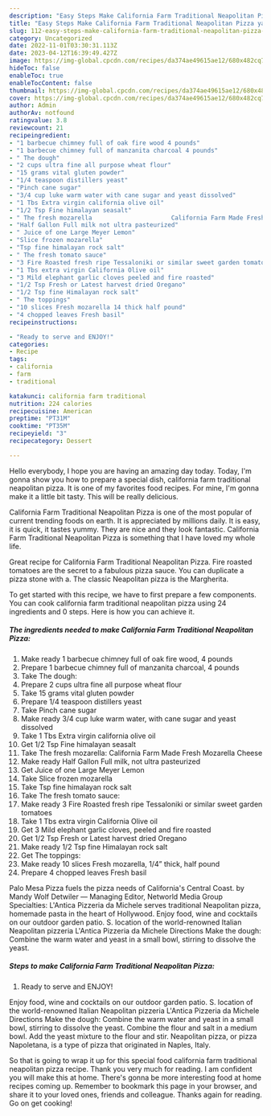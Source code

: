 ```yaml
---
description: "Easy Steps Make California Farm Traditional Neapolitan Pizza yang Very Delicious}"
title: "Easy Steps Make California Farm Traditional Neapolitan Pizza yang Very Delicious}"
slug: 112-easy-steps-make-california-farm-traditional-neapolitan-pizza-yang-very-delicious
category: Uncategorized
date: 2022-11-01T03:30:31.113Z
date: 2023-04-12T16:39:49.427Z
image: https://img-global.cpcdn.com/recipes/da374ae49615ae12/680x482cq70/california-farm-traditional-neapolitan-pizza-recipe-main-photo.jpg
hideToc: false
enableToc: true
enableTocContent: false
thumbnail: https://img-global.cpcdn.com/recipes/da374ae49615ae12/680x482cq70/california-farm-traditional-neapolitan-pizza-recipe-main-photo.jpg
cover: https://img-global.cpcdn.com/recipes/da374ae49615ae12/680x482cq70/california-farm-traditional-neapolitan-pizza-recipe-main-photo.jpg
author: Admin
authorAv: notfound
ratingvalue: 3.8
reviewcount: 21
recipeingredient:
- "1 barbecue chimney full of oak fire wood 4 pounds"
- "1 barbecue chimney full of manzanita charcoal 4 pounds"
- " The dough"
- "2 cups ultra fine all purpose wheat flour"
- "15 grams vital gluten powder"
- "1/4 teaspoon distillers yeast"
- "Pinch cane sugar"
- "3/4 cup luke warm water with cane sugar and yeast dissolved"
- "1 Tbs Extra virgin california olive oil"
- "1/2 Tsp Fine himalayan seasalt"
- " The fresh mozarella                      California Farm Made Fresh Mozarella Cheese"
- "Half Gallon Full milk not ultra pasteurized"
- " Juice of one Large Meyer Lemon"
- "Slice frozen mozarella"
- "Tsp fine himalayan rock salt"
- " The fresh tomato sauce"
- "3 Fire Roasted fresh ripe Tessaloniki or similar sweet garden tomatoes"
- "1 Tbs extra virgin California Olive oil"
- "3 Mild elephant garlic cloves peeled and fire roasted"
- "1/2 Tsp Fresh or Latest harvest dried Oregano"
- "1/2 Tsp fine Himalayan rock salt"
- " The toppings"
- "10 slices Fresh mozarella 14 thick half pound"
- "4 chopped leaves Fresh basil"
recipeinstructions:

- "Ready to serve and ENJOY!"
categories:
- Recipe
tags:
- california
- farm
- traditional

katakunci: california farm traditional 
nutrition: 224 calories
recipecuisine: American
preptime: "PT31M"
cooktime: "PT35M"
recipeyield: "3"
recipecategory: Dessert

---
```



Hello everybody, I hope you are having an amazing day today. Today, I'm gonna show you how to prepare a special dish, california farm traditional neapolitan pizza. It is one of my favorites food recipes. For mine, I'm gonna make it a little bit tasty. This will be really delicious.

California Farm Traditional Neapolitan Pizza is one of the most popular of current trending foods on earth. It is appreciated by millions daily. It is easy, it is quick, it tastes yummy. They are nice and they look fantastic. California Farm Traditional Neapolitan Pizza is something that I have loved my whole life.

Great recipe for California Farm Traditional Neapolitan Pizza. Fire roasted tomatoes are the secret to a fabulous pizza sauce. You can duplicate a pizza stone with a. The classic Neapolitan pizza is the Margherita.


To get started with this recipe, we have to first prepare a few components. You can cook california farm traditional neapolitan pizza using 24 ingredients and 0 steps. Here is how you can achieve it.

<!--inarticleads1-->

##### The ingredients needed to make California Farm Traditional Neapolitan Pizza:

1. Make ready 1 barbecue chimney full of oak fire wood, 4 pounds
1. Prepare 1 barbecue chimney full of manzanita charcoal, 4 pounds
1. Take  The dough:
1. Prepare 2 cups ultra fine all purpose wheat flour
1. Take 15 grams vital gluten powder
1. Prepare 1/4 teaspoon distillers yeast
1. Take Pinch cane sugar
1. Make ready 3/4 cup luke warm water, with cane sugar and yeast dissolved
1. Take 1 Tbs Extra virgin california olive oil
1. Get 1/2 Tsp Fine himalayan seasalt
1. Take  The fresh mozarella:                      California Farm Made Fresh Mozarella Cheese
1. Make ready Half Gallon Full milk, not ultra pasteurized
1. Get  Juice of one Large Meyer Lemon
1. Take Slice frozen mozarella
1. Take Tsp fine himalayan rock salt
1. Take  The fresh tomato sauce:
1. Make ready 3 Fire Roasted fresh ripe Tessaloniki or similar sweet garden tomatoes
1. Take 1 Tbs extra virgin California Olive oil
1. Get 3 Mild elephant garlic cloves, peeled and fire roasted
1. Get 1/2 Tsp Fresh or Latest harvest dried Oregano
1. Make ready 1/2 Tsp fine Himalayan rock salt
1. Get  The toppings:
1. Make ready 10 slices Fresh mozarella, 1/4” thick, half pound
1. Prepare 4 chopped leaves Fresh basil


Palo Mesa Pizza fuels the pizza needs of California&#39;s Central Coast. by Mandy Wolf Detwiler — Managing Editor, Networld Media Group Specialties: L&#39;Antica Pizzeria da Michele serves traditional Neapolitan pizza, homemade pasta in the heart of Hollywood. Enjoy food, wine and cocktails on our outdoor garden patio. S. location of the world-renowned Italian Neapolitan pizzeria L&#39;Antica Pizzeria da Michele Directions Make the dough: Combine the warm water and yeast in a small bowl, stirring to dissolve the yeast. 

<!--inarticleads2-->

##### Steps to make California Farm Traditional Neapolitan Pizza:


1. Ready to serve and ENJOY!

Enjoy food, wine and cocktails on our outdoor garden patio. S. location of the world-renowned Italian Neapolitan pizzeria L&#39;Antica Pizzeria da Michele Directions Make the dough: Combine the warm water and yeast in a small bowl, stirring to dissolve the yeast. Combine the flour and salt in a medium bowl. Add the yeast mixture to the flour and stir. Neapolitan pizza, or pizza Napoletana, is a type of pizza that originated in Naples, Italy. 

So that is going to wrap it up for this special food california farm traditional neapolitan pizza recipe. Thank you very much for reading. I am confident you will make this at home. There's gonna be more interesting food at home recipes coming up. Remember to bookmark this page in your browser, and share it to your loved ones, friends and colleague. Thanks again for reading. Go on get cooking!
